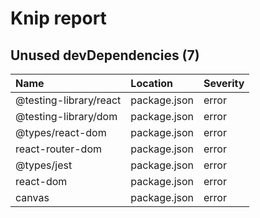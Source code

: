 # Knip report

## Unused devDependencies (7)

| Name                   | Location     | Severity |
| :--------------------- | :----------- | :------- |
| @testing-library/react | package.json | error    |
| @testing-library/dom   | package.json | error    |
| @types/react-dom       | package.json | error    |
| react-router-dom       | package.json | error    |
| @types/jest            | package.json | error    |
| react-dom              | package.json | error    |
| canvas                 | package.json | error    |
